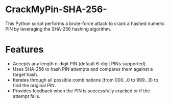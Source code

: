 # CrackMyPin-SHA-256-
This Python script performs a brute-force attack to crack a hashed numeric PIN by leveraging the SHA-256 hashing algorithm.

# Features
- Accepts any length n-digit PIN (default 6-digit PINs supported).
- Uses SHA-256 to hash PIN attempts and compares them against a target hash.
- Iterates through all possible combinations (from 000...0 to 999...9) to find the original PIN.
- Provides feedback when the PIN is successfully cracked or if the attempt fails.
